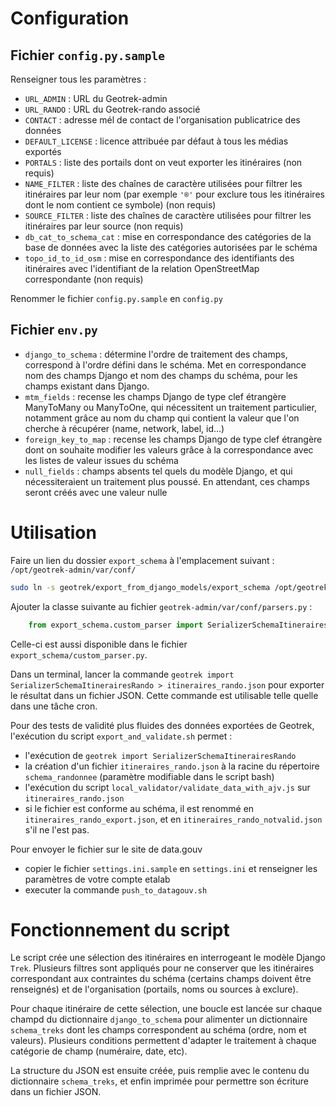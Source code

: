 # Configuration

## Fichier `config.py.sample`
Renseigner tous les paramètres :
 - `URL_ADMIN` : URL du Geotrek-admin
 - `URL_RANDO` : URL du Geotrek-rando associé
 - `CONTACT` : adresse mél de contact de l'organisation publicatrice des données
 - `DEFAULT_LICENSE` : licence attribuée par défaut à tous les médias exportés
 - `PORTALS` : liste des portails dont on veut exporter les itinéraires (non requis)
 - `NAME_FILTER` : liste des chaînes de caractère utilisées pour filtrer les itinéraires par leur nom (par exemple `'®'` pour exclure tous les itinéraires dont le nom contient ce symbole) (non requis)
 - `SOURCE_FILTER` : liste des chaînes de caractère utilisées pour filtrer les itinéraires par leur source (non requis)
 - `db_cat_to_schema_cat` : mise en correspondance des catégories de la base de données avec la liste des catégories autorisées par le schéma
 - `topo_id_to_id_osm` : mise en correspondance des identifiants des itinéraires avec l'identifiant de la relation OpenStreetMap correspondante (non requis)

 Renommer le fichier `config.py.sample` en `config.py`

## Fichier `env.py`
 - `django_to_schema` : détermine l'ordre de traitement des champs, correspond à l'ordre défini dans le schéma. Met en correspondance nom des champs Django et nom des champs du schéma, pour les champs existant dans Django.
 - `mtm_fields` : recense les champs Django de type clef étrangère ManyToMany ou ManyToOne, qui nécessitent un traitement particulier, notamment grâce au nom du champ qui contient la valeur que l'on cherche à récupérer (name, network, label, id...)
 - `foreign_key_to_map` : recense les champs Django de type clef étrangère dont on souhaite modifier les valeurs grâce à la correspondance avec les listes de valeur issues du schéma
 - `null_fields` : champs absents tel quels du modèle Django, et qui nécessiteraient un traitement plus poussé. En attendant, ces champs seront créés avec une valeur nulle

# Utilisation
Faire un lien du dossier `export_schema` à l'emplacement suivant : `/opt/geotrek-admin/var/conf/`
``` sh
sudo ln -s geotrek/export_from_django_models/export_schema /opt/geotrek-admin/var/conf/
```

Ajouter la classe suivante au fichier `geotrek-admin/var/conf/parsers.py` :
``` python
    from export_schema.custom_parser import SerializerSchemaItinerairesRando
```

Celle-ci est aussi disponible dans le fichier `export_schema/custom_parser.py`.

Dans un terminal, lancer la commande `geotrek import SerializerSchemaItinerairesRando > itineraires_rando.json` pour exporter le résultat dans un fichier JSON. Cette commande est utilisable telle quelle dans une tâche cron.

Pour des tests de validité plus fluides des données exportées de Geotrek, l'exécution du script `export_and_validate.sh` permet :
- l'exécution de `geotrek import SerializerSchemaItinerairesRando`
- la création d'un fichier `itineraires_rando.json` à la racine du répertoire `schema_randonnee` (paramètre modifiable dans le script bash)
- l'exécution du script `local_validator/validate_data_with_ajv.js` sur `itineraires_rando.json`
- si le fichier est conforme au schéma, il est renommé en `itineraires_rando_export.json`, et en `itineraires_rando_notvalid.json` s'il ne l'est pas.

Pour envoyer le fichier sur le site de data.gouv
- copier le fichier `settings.ini.sample` en `settings.ini` et renseigner les paramètres de votre compte etalab
- executer la commande `push_to_datagouv.sh`

# Fonctionnement du script

Le script crée une sélection des itinéraires en interrogeant le modèle Django `Trek`. Plusieurs filtres sont appliqués pour ne conserver que les itinéraires correspondant aux contraintes du schéma (certains champs doivent être renseignés) et de l'organisation (portails, noms ou sources à exclure).

Pour chaque itinéraire de cette sélection, une boucle est lancée sur chaque champd du dictionnaire `django_to_schema` pour alimenter un dictionnaire `schema_treks` dont les champs correspondent au schéma (ordre, nom et valeurs). Plusieurs conditions permettent d'adapter le traitement à chaque catégorie de champ (numéraire, date, etc).

La structure du JSON est ensuite créée, puis remplie avec le contenu du dictionnaire `schema_treks`, et enfin imprimée pour permettre son écriture dans un fichier JSON.
